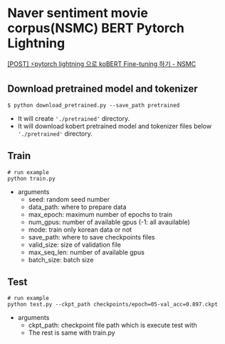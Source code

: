# Naver sentiment movie corpus(NSMC) BERT Pytorch Lightning

[[POST] ⚡pytorch lightning 으로 koBERT Fine-tuning 하기 - NSMC](https://velog.io/@jaylnne/Pytorch-Lightning-%EC%9C%BC%EB%A1%9C-koBERT-Fine-Tuning-%ED%95%B4%EB%B3%B4%EA%B8%B0-NSMC)

## Download pretrained model and tokenizer
```shell
$ python download_pretrained.py --save_path pretrained
```
- It will create `'./pretrained'` directory.
- It will download kobert pretrained model and tokenizer files below `'./pretrained'` directory.

## Train
```shell
# run example
python train.py
```
- arguments
    - seed: random seed number
    - data_path: where to prepare data
    - max_epoch: maximum number of epochs to train
    - num_gpus: number of available gpus (-1: all avauilable)
    - mode: train only korean data or not
    - save_path: where to save checkpoints files
    - valid_size: size of validation file
    - max_seq_len: number of available gpus
    - batch_size: batch size

## Test
```shell
# run example
python test.py --ckpt_path checkpoints/epoch=05-val_acc=0.897.ckpt
```
- arguments
    - ckpt_path: checkpoint file path which is execute test with
    - The rest is same with train.py
